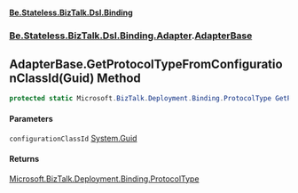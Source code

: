 #### [Be.Stateless.BizTalk.Dsl.Binding](README.md 'README')
### [Be.Stateless.BizTalk.Dsl.Binding.Adapter](Be.Stateless.BizTalk.Dsl.Binding.Adapter.md 'Be.Stateless.BizTalk.Dsl.Binding.Adapter').[AdapterBase](AdapterBase.md 'Be.Stateless.BizTalk.Dsl.Binding.Adapter.AdapterBase')

## AdapterBase.GetProtocolTypeFromConfigurationClassId(Guid) Method

```csharp
protected static Microsoft.BizTalk.Deployment.Binding.ProtocolType GetProtocolTypeFromConfigurationClassId(System.Guid configurationClassId);
```
#### Parameters

<a name='Be.Stateless.BizTalk.Dsl.Binding.Adapter.AdapterBase.GetProtocolTypeFromConfigurationClassId(System.Guid).configurationClassId'></a>

`configurationClassId` [System.Guid](https://docs.microsoft.com/en-us/dotnet/api/System.Guid 'System.Guid')

#### Returns
[Microsoft.BizTalk.Deployment.Binding.ProtocolType](https://docs.microsoft.com/en-us/dotnet/api/Microsoft.BizTalk.Deployment.Binding.ProtocolType 'Microsoft.BizTalk.Deployment.Binding.ProtocolType')